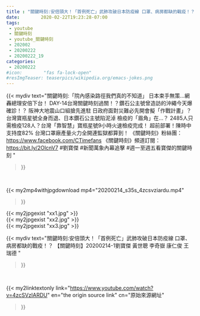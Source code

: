 ```yaml
---
title : "關鍵時刻:安倍頭大！「首例死亡」武肺攻破日本防疫線 口罩、病房都缺的戰疫！？ 【關鍵時刻】20200214-1劉寶傑 黃世聰 李奇嶽 康仁俊 王瑞德 "
date:        2020-02-22T19:23:28-07:00
tags:
 - youtube
 - 關鍵時刻
 - youtube_關鍵時刻
 - 202002
 - 20200222
 - 20200222_19
categories:
 - 20200222
#icon:        "fas fa-lock-open"
#resImgTeaser: teaserpics/wikipedia.org/emacs-jokes.png
---
```


{{< mydiv text="關鍵時刻:「院內感染路徑我們真的不知道」 日本束手無策…網轟總理安倍下台！ DAY-14台灣關鍵時刻過關！？鑽石公主號曾造訪的沖繩今天爆確診！？ 阪神大地震山口組搶先進駐 日政府面對災難必先開會擬「作戰計畫」？ 台灣寶瓶星號全身而退、日本鑽石公主號陷泥淖 檢疫的「眉角」在…？ 2485人只需檢疫128人？台灣「靠智慧」寶瓶星號9小時火速檢疫完成！ 超前部署！陳時中支持度82% 台灣口罩廠產量火力全開連監獄都算到！  《關鍵時刻》粉絲團：https://www.facebook.com/CTimefans 《關鍵時刻》頻道訂閱：https://bit.ly/2OlcnV7  #劉寶傑 #新聞萬象內幕追擊 #週一至週五看寶傑的關鍵時刻 "
>}}
<br>


{{< my2mp4withjpgdownload mp4="20200214_s35s_4zcsvziardu.mp4"
>}}

{{< my2jpgexist "xx1.jpg" >}}<br>
{{< my2jpgexist "xx2.jpg" >}}<br>
{{< my2jpgexist "xx3.jpg" >}}<br>



{{< mydiv text="關鍵時刻:安倍頭大！「首例死亡」武肺攻破日本防疫線 口罩、病房都缺的戰疫！？ 【關鍵時刻】20200214-1劉寶傑 黃世聰 李奇嶽 康仁俊 王瑞德 "
>}}
<br>

{{< my2linktextonly link="https://www.youtube.com/watch?v=4zcSVzIARDU"
en="the origin source link" cn="原始來源網址"
>}}


<br>


